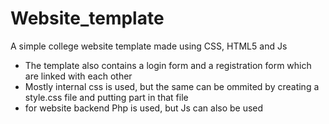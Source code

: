 # Website_template
A simple college website template made using CSS, HTML5 and Js
 * The template also contains a login form and a registration form which are linked with each other
 * Mostly internal css is used, but the same can be ommited by creating a style.css file and putting <style>...</style> part in that file
 * for website backend Php is used, but Js can also be used
